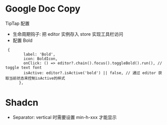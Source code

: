 # Google Doc Copy

TipTap 配置

- 生命周期钩子: 把 editor 实例存入 store 实现工具栏访问
- 配置 Bold

```tsx
 {
        label: 'Bold',
        icon: BoldIcon,
        onClick: () => editor?.chain().focus().toggleBold().run(), // toggle text font
        isActive: editor?.isActive('bold') || false, // 通过 editor 获取当前状态来控制isActive的样式
      },
```

# Shadcn

- Separator: vertical 时需要设置 min-h-xxx 才能显示
